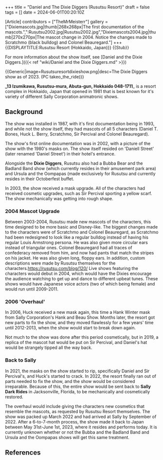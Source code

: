 +++
title = "Daniel and The Dixie Diggers (Rusutsu Resort)"
draft = false
tags = []
date = 2024-06-01T00:20:10Z

[Article]
contributors = ["TheMrMeisterr"]
gallery = ["Dixiemascots.jpg|thumb|268x268px|The first documentation of the mascots.",":Rusutsu2002.jpg|Rusutsu2002.jpg","Dixiemascots2004.jpg|thumb|270x270px|The mascot change in 2004. Notice the changes made to Scratchmo (black bulldog) and Colonel Beauregard."]
+++
{{DISPLAYTITLE:Rusutsu Resort (Hokkaido, Japan)}}
{{Stub}}

For more information about the show itself, see [Daniel and the Dixie Diggers.]({{< ref "wiki/Daniel and the Dixie Diggers.md" >}})

{{Generic|image=Rusutsuresortdixieshow.png|desc=The Dixie Diggers show as of 2023. (PC takeo_the_ride)}}

**_13 Izumikawa, Rusutsu-mura, Abuta-gun, Hokkaido 048-1711**_ is a resort complex in Hokkaido, Japan that opened in 1981 that is best known for it's variety of different Sally Corporation animatronic shows.
## Background ##

The show was installed in 1987, with it's first documentation being in 1993, and while not the show itself, they had mascots of all 5 characters (Daniel T. Bones, Huck L. Berry, Scratchmo, Sir Percival and Colonel Beauregard).



The show's first online documentation was in 2002, with a picture of the show with the 1980's masks on.<ref></ref> The show itself resided on 'Daniell Street' (later renamed 'Daniel Street') in their hotel's entrance. 
 
Alongside the **Dixie Diggers**, Rusutsu also had a Bubba Bear and the Badland Band show (which currently resides in their amusement park area) and Ursula and the Oompapas (made exclusively for Rusutsu and currently resides in their Octoberfest buffet.  

In 2003, the show received a mask upgrade. All of the characters had received cosmetic upgrades, such as Sir Percival sporting a yellow scarf. The show mechanically was getting into rough shape.  

### 2004 Mascot Upgrade ###
Between 2003-2004, Rusutsu made new mascots of the characters, this time designed to be more basic and Disney-like. The biggest changes made to the characters were of Scratchmo and Colonel Beauregard, as Scratchmo had been redesigned to look like a regular bulldog instead of having his regular Louis Armstrong persona. He was also given more circular ears instead of triangular ones. Colonel Beauregard had all traces of confederacy removed from him, and now had pants that match the stripes on his jacket. He was also given long, floppy ears. In addition, custom descriptions were made by Rusutsu themselves for the characters.<ref>https://rusutsu.com/blog/120/</ref> Live shows featuring the characters would debut in 2004, which would have the Dixies encourage the audience watching to get up and dance to different upbeat tunes. These shows would have Japanese voice actors (two of which being female) and would run until 2009-2011.  

### 2006 'Overhaul' ###
In 2006, Huck received a new mask again, this time a Hank Winter mask from Sally Corporation's Hank and Beau Show. Months later, the resort got new parts to fix the show, and they moved flawlessly for a few years' time until 2012-2013, when the show would start to break down again.


Not much to the show was done after this period cosmetically, but in 2019, a replica of the mascot hat would be put on Sir Percival, and Daniel's hat would be strangely tipped all the way back. 

### Back to Sally ###
In 2021, the masks on the show started to rip, specifically Daniel and Sir Percival's, and Huck's started to crack. In 2022, the resort finally ran out of parts needed to fix the show, and the show would be considered irreparable. Because of this, the entire show would be sent back to **Sally Dark Rides** in Jacksonville, Florida, to be mechanically and cosmetically restored.

The overhaul would include giving the characters new cosmetics that resemble the mascots, as requested by Rusutsu Resort themselves. The show was packed up March 2022 and had arrived at Sally by September of 2022. After a 6-to-7-month process, the show made it back to Japan between May 31st-June 1st, 2023, where it resides and performs today. It is currently unknown whether or not the Bubba and the Badland Band and Ursula and the Oompapas shows will get this same treatment.  




## References ##